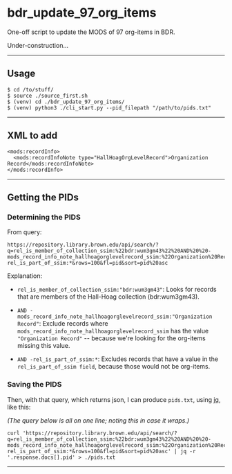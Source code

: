 # bdr_update_97_org_items

One-off script to update the MODS of 97 org-items in BDR.

Under-construction...

---

## Usage

```
$ cd /to/stuff/
$ source ./source_first.sh
$ (venv) cd ./bdr_update_97_org_items/
$ (venv) python3 ./cli_start.py --pid_filepath "/path/to/pids.txt"
```

---


## XML to add

```
<mods:recordInfo>
  <mods:recordInfoNote type="HallHoagOrgLevelRecord">Organization Record</mods:recordInfoNote>
</mods:recordInfo>
```

---


## Getting the PIDs

### Determining the PIDS

From query:

```
https://repository.library.brown.edu/api/search/?q=rel_is_member_of_collection_ssim:%22bdr:wum3gm43%22%20AND%20%20-mods_record_info_note_hallhoagorglevelrecord_ssim:%22Organization%20Record%22%20AND%20-rel_is_part_of_ssim:*&rows=100&fl=pid&sort=pid%20asc
```

Explanation:

- `rel_is_member_of_collection_ssim:"bdr:wum3gm43"`: Looks for records that are members of the Hall-Hoag collection (bdr:wum3gm43).

- `AND -mods_record_info_note_hallhoagorglevelrecord_ssim:"Organization Record"`: Exclude records where `mods_record_info_note_hallhoagorglevelrecord_ssim` has the value `"Organization Record"` -- because we're looking for the org-items missing this value.

- `AND -rel_is_part_of_ssim:*`: Excludes records that have a value in the `rel_is_part_of_ssim field`, because those would not be org-items.

### Saving the PIDS

Then, with that query, which returns json, I can produce `pids.txt`, using [jq], like this:

_(The query below is all on one line; noting this in case it wraps.)_

```
curl 'https://repository.library.brown.edu/api/search/?q=rel_is_member_of_collection_ssim:%22bdr:wum3gm43%22%20AND%20%20-mods_record_info_note_hallhoagorglevelrecord_ssim:%22Organization%20Record%22%20AND%20-rel_is_part_of_ssim:*&rows=100&fl=pid&sort=pid%20asc' | jq -r '.response.docs[].pid' > ./pids.txt
```

[jq]: <https://github.com/mwilliamson/jq.py>

---

